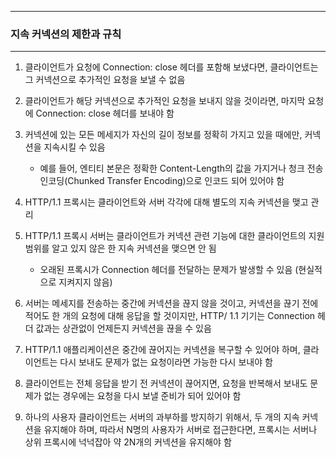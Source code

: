 -----
### 지속 커넥션의 제한과 규칙
-----
1. 클라이언트가 요청에 Connection: close 헤더를 포함해 보냈다면, 클라이언트는 그 커넥션으로 추가적인 요청을 보낼 수 없음
2. 클라이언트가 해당 커넥션으로 추가적인 요청을 보내지 않을 것이라면, 마지막 요청에 Connection: close 헤더를 보내야 함
3. 커넥션에 있는 모든 메세지가 자신의 길이 정보를 정확히 가지고 있을 때에만, 커넥션을 지속시킬 수 있음
   - 예를 들어, 엔티티 본문은 정확한 Content-Length의 값을 가지거나 청크 전송 인코딩(Chunked Transfer Encoding)으로 인코드 되어 있어야 함

4. HTTP/1.1 프록시는 클라이언트와 서버 각각에 대해 별도의 지속 커넥션을 맺고 관리
5. HTTP/1.1 프록시 서버는 클라이언트가 커넥션 관련 기능에 대한 클라이언트의 지원 범위를 알고 있지 않은 한 지속 커넥션을 맺으면 안 됨
   - 오래된 프록시가 Connection 헤더를 전달하는 문제가 발생할 수 있음 (현실적으로 지켜지지 않음)

6. 서버는 메세지를 전송하는 중간에 커넥션을 끊지 않을 것이고, 커넥션을 끊기 전에 적어도 한 개의 요청에 대해 응답을 할 것이지만, HTTP/ 1.1 기기는 Connection 헤더 값과는 상관없이 언제든지 커넥션을 끊을 수 있음
7. HTTP/1.1 애플리케이션은 중간에 끊어지는 커넥션을 복구할 수 있어야 하며, 클라이언트는 다시 보내도 문제가 없는 요청이라면 가능한 다시 보내야 함
8. 클라이언트는 전체 응답을 받기 전 커넥션이 끊어지면, 요청을 반복해서 보내도 문제가 없는 경우에는 요청을 다시 보낼 준비가 되어 있어야 함
9. 하나의 사용자 클라이언트는 서버의 과부하를 방지하기 위해서, 두 개의 지속 커넥션을 유지해야 하며, 따라서 N명의 사용자가 서버로 접근한다면, 프록시는 서버나 상위 프록시에 넉넉잡아 약 2N개의 커넥션을 유지해야 함
